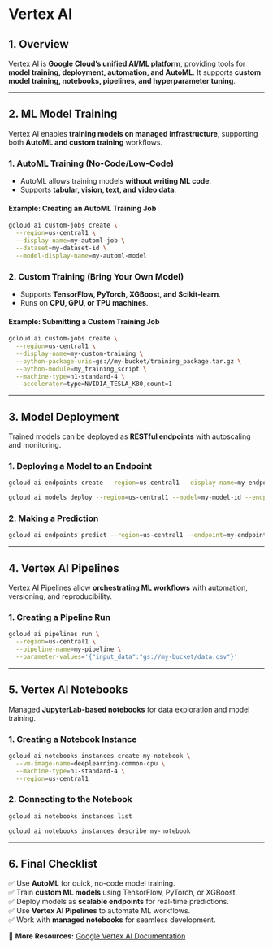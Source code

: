 # Vertex AI

## 1. Overview
Vertex AI is **Google Cloud’s unified AI/ML platform**, providing tools for **model training, deployment, automation, and AutoML**. It supports **custom model training, notebooks, pipelines, and hyperparameter tuning**.

---

## 2. ML Model Training
Vertex AI enables **training models on managed infrastructure**, supporting both **AutoML and custom training** workflows.

### **1. AutoML Training (No-Code/Low-Code)**
- AutoML allows training models **without writing ML code**.
- Supports **tabular, vision, text, and video data**.

#### **Example: Creating an AutoML Training Job**
```sh
gcloud ai custom-jobs create \
  --region=us-central1 \
  --display-name=my-automl-job \
  --dataset=my-dataset-id \
  --model-display-name=my-automl-model
```

### **2. Custom Training (Bring Your Own Model)**
- Supports **TensorFlow, PyTorch, XGBoost, and Scikit-learn**.
- Runs on **CPU, GPU, or TPU machines**.

#### **Example: Submitting a Custom Training Job**
```sh
gcloud ai custom-jobs create \
  --region=us-central1 \
  --display-name=my-custom-training \
  --python-package-uris=gs://my-bucket/training_package.tar.gz \
  --python-module=my_training_script \
  --machine-type=n1-standard-4 \
  --accelerator=type=NVIDIA_TESLA_K80,count=1
```

---

## 3. Model Deployment
Trained models can be deployed as **RESTful endpoints** with autoscaling and monitoring.

### **1. Deploying a Model to an Endpoint**
```sh
gcloud ai endpoints create --region=us-central1 --display-name=my-endpoint
```
```sh
gcloud ai models deploy --region=us-central1 --model=my-model-id --endpoint=my-endpoint-id
```

### **2. Making a Prediction**
```sh
gcloud ai endpoints predict --region=us-central1 --endpoint=my-endpoint-id --json-request=instance.json
```

---

## 4. Vertex AI Pipelines
Vertex AI Pipelines allow **orchestrating ML workflows** with automation, versioning, and reproducibility.

### **1. Creating a Pipeline Run**
```sh
gcloud ai pipelines run \
  --region=us-central1 \
  --pipeline-name=my-pipeline \
  --parameter-values='{"input_data":"gs://my-bucket/data.csv"}'
```

---

## 5. Vertex AI Notebooks
Managed **JupyterLab-based notebooks** for data exploration and model training.

### **1. Creating a Notebook Instance**
```sh
gcloud ai notebooks instances create my-notebook \
  --vm-image-name=deeplearning-common-cpu \
  --machine-type=n1-standard-4 \
  --region=us-central1
```

### **2. Connecting to the Notebook**
```sh
gcloud ai notebooks instances list
```
```sh
gcloud ai notebooks instances describe my-notebook
```

---

## 6. Final Checklist
✅ Use **AutoML** for quick, no-code model training.  
✅ Train **custom ML models** using TensorFlow, PyTorch, or XGBoost.  
✅ Deploy models as **scalable endpoints** for real-time predictions.  
✅ Use **Vertex AI Pipelines** to automate ML workflows.  
✅ Work with **managed notebooks** for seamless development.  

📌 **More Resources:** [Google Vertex AI Documentation](https://cloud.google.com/vertex-ai/docs/)

